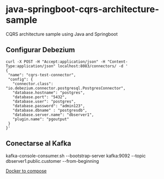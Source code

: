 # java-springboot-cqrs-architecture-sample

CQRS architecture sample using Java and Springboot

## Configurar Debezium

```shell
curl -X POST -H "Accept:application/json" -H "Content-Type:application/json" localhost:8083/connectors/ -d '
{
 "name": "cqrs-test-connector",
 "config": {
   "connector.class": "io.debezium.connector.postgresql.PostgresConnector",
   "database.hostname": "postgres",
   "database.port": "5432",
   "database.user": "postgres",
   "database.password": "admin123",
   "database.dbname" : "postgresdb",
   "database.server.name": "dbserver1",
   "plugin.name": "pgoutput"
 }
}'
```

## Conectarse al Kafka

kafka-console-consumer.sh --bootstrap-server kafka:9092 --topic dbserver1.public.customer --from-beginning

[Docker to compose](https://www.composerize.com/)


